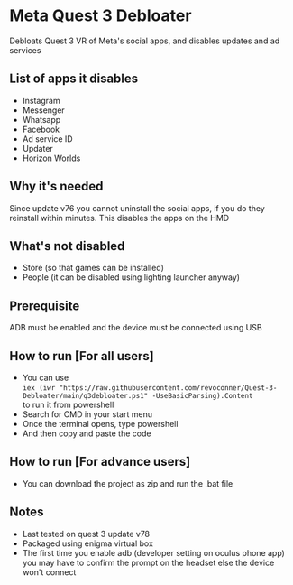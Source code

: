 # Meta Quest 3 Debloater
Debloats Quest 3 VR of Meta's social apps, and disables updates and ad services

## List of apps it disables
- Instagram
- Messenger
- Whatsapp
- Facebook
- Ad service ID
- Updater
- Horizon Worlds


## Why it's needed
Since update v76 you cannot uninstall the social apps, if you do they reinstall within minutes. This disables the apps on the HMD

## What's not disabled
- Store (so that games can be installed)
- People (it can be disabled using lighting launcher anyway)

## Prerequisite
ADB must be enabled and the device must be connected using USB

## How to run [For all users]
- You can use <br/>
  ```iex (iwr "https://raw.githubusercontent.com/revoconner/Quest-3-Debloater/main/q3debloater.ps1" -UseBasicParsing).Content``` <br/>
  to run it from powershell
- Search for CMD in your start menu
- Once the terminal opens, type powershell
- And then copy and paste the code
## How to run [For advance users]
- You can download the project as zip and run the .bat file
## Notes
- Last tested on quest 3 update v78
- Packaged using enigma virtual box
- The first time you enable adb (developer setting on oculus phone app) you may have to confirm the prompt on the headset else the device won't connect
